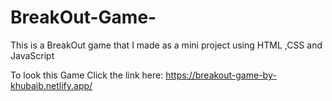 # BreakOut-Game-
This is a BreakOut game that I made as a mini project using HTML ,CSS and JavaScript

To look this Game Click the link here: https://breakout-game-by-khubaib.netlify.app/

